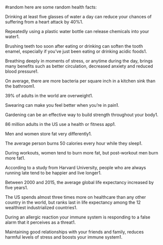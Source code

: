 #random
here are some random health facts:

Drinking at least five glasses of water a day can reduce your chances of suffering from a heart attack by 40%1.

Repeatedly using a plastic water bottle can release chemicals into your water1.

Brushing teeth too soon after eating or drinking can soften the tooth enamel, especially if you’ve just been eating or drinking acidic foods1.

Breathing deeply in moments of stress, or anytime during the day, brings many benefits such as better circulation, decreased anxiety and reduced 
blood pressure1.

On average, there are more bacteria per square inch in a kitchen sink than the bathroom1.

39% of adults in the world are overweight1.

Swearing can make you feel better when you’re in pain1.

Gardening can be an effective way to build strength throughout your body1.

86 million adults in the US use a health or fitness app1.

Men and women store fat very differently1.

The average person burns 50 calories every hour while they sleep1.

During workouts, women tend to burn more fat, but post-workout men burn more fat1.

According to a study from Harvard University, people who are always running late tend to be happier and live longer1.

Between 2000 and 2015, the average global life expectancy increased by five years1.

The US spends almost three times more on healthcare than any other country in the world, but ranks last in life expectancy among the 12 wealthiest industrialized countries1.

During an allergic reaction your immune system is responding to a false alarm that it perceives as a threat1.

Maintaining good relationships with your friends and family, reduces harmful levels of stress and boosts your immune system1.